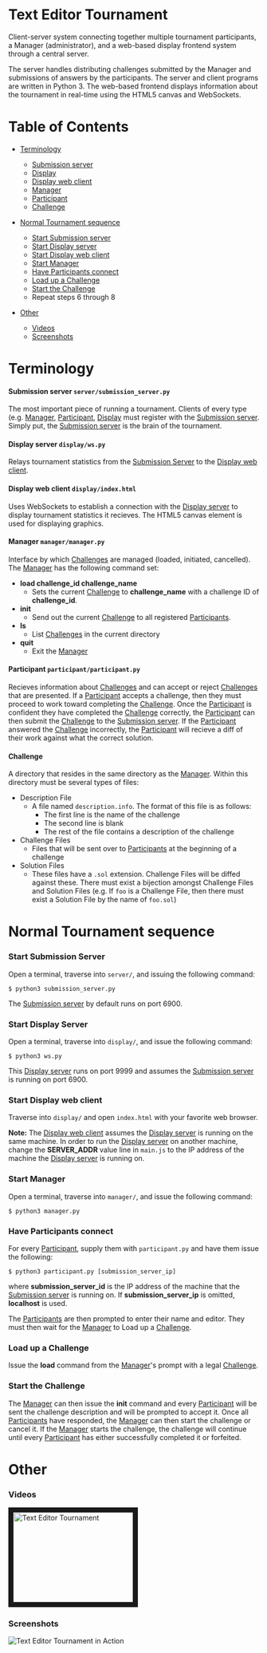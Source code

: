 Text Editor Tournament
=======================

Client-server system connecting together multiple tournament participants, a
Manager (administrator), and a web-based display frontend system through a
central server.

The server handles distributing challenges submitted by the Manager and
submissions of answers by the participants. The server and client programs are
written in Python 3. The web-based frontend displays information about the
tournament in real-time using the HTML5 canvas and WebSockets.

Table of Contents
=================

* [Terminology](#terminology)
    * [Submission server](#submission-server-serversubmission_serverpy)
    * [Display](#display-server-displaywspy)
    * [Display web client](#display-web-client-displayindexhtml)
    * [Manager](#manager-managermanagerpy)
    * [Participant](#participant-participantparticipantpy)
    * [Challenge](#challenge)

* [Normal Tournament sequence](#normal-tournament-sequence)
    * [Start Submission server](#start-submission-server)
    * [Start Display server](#start-display-server)
    * [Start Display web client](#start-display-web-client)
    * [Start Manager](#start-manager)
    * [Have Participants connect](#have-participants-connect)
    * [Load up a Challenge](#load-up-a-challenge)
    * [Start the Challenge](#start-the-challenge)
    * Repeat steps 6 through 8

* [Other](#other)
    * [Videos](#video)
    * [Screenshots](#screenshots)


Terminology
===========

#### Submission server `server/submission_server.py`

The most important piece of running a tournament. Clients of every type (e.g.
[Manager](#manager-managermanagerpy),
[Participant](#participant-participantparticipantpy),
[Display](#display-server-displaywspy) must register with the [Submission
server](#submission-server-serversubmission_serverpy). Simply put, the
[Submission server](#submission-server-serversubmission_serverpy) is the brain
of the tournament.

#### Display server `display/ws.py`

Relays tournament statistics from the [Submission
Server](#submission-server-serversubmission_serverpy) to the [Display web
client](#display-web-client-displayindexhtml).

#### Display web client `display/index.html` 

Uses WebSockets to establish a connection with the [Display
server](#display-server-displaywspy) to display tournament statistics it
recieves. The HTML5 canvas element is used for displaying graphics.

#### Manager `manager/manager.py` 

Interface by which [Challenges](#challenge) are managed (loaded, initiated,
cancelled). The [Manager](#manager-managermanagerpy) has the following command
set:

* **load challenge_id challenge_name**
    * Sets the current [Challenge](#challenge) to **challenge_name** with a
      challenge ID of **challenge_id**.
* **init**
    * Send out the current [Challenge](#challenge) to all registered
      [Participants](#participant-participantparticipantpy).
* **ls**
    * List [Challenges](#challenge) in the current directory
* **quit**
    * Exit the [Manager](#manager-managermanagerpy)

#### Participant `participant/participant.py`

Recieves information about [Challenges](#challenge) and can accept or reject
[Challenges](#challenge) that are presented. If a
[Participant](#participant-participantparticipantpy) accepts a challenge, then
they must proceed to work toward completing the [Challenge](#challenge). Once
the [Participant](#participant-participantparticipantpy) is confident they have
completed the [Challenge](#challenge) correctly, the
[Participant](#participant-participantparticipantpy) can then submit the
[Challenge](#challenge) to the [Submission
server](#submission-server-serversubmission_serverpy). If the
[Participant](#participant-participantparticipantpy) answered the
[Challenge](#challenge) incorrectly, the
[Participant](#participant-participantparticipantpy) will recieve a diff of
their work against what the correct solution.

#### Challenge

A directory that resides in the same directory as the
[Manager](#manager-managermanagerpy). Within this directory must be several
types of files:

* Description File
    * A file named `description.info`. The format of this file is as follows:
        * The first line is the name of the challenge
        * The second line is blank
        * The rest of the file contains a description of the challenge
* Challenge Files
    * Files that will be sent over to
      [Participants](#participant-participantparticipantpy) at the beginning of
      a challenge
* Solution Files
    * These files have a `.sol` extension. Challenge Files will be diffed
      against these. There must exist a bijection amongst Challenge Files and
      Solution Files (e.g. If `foo` is a Challenge File, then there must exist a
      Solution File by the name of `foo.sol`)


Normal Tournament sequence
==========================

### Start Submission Server

Open a terminal, traverse into `server/`, and issuing the following command:

    $ python3 submission_server.py

The [Submission server](#submission-server-serversubmission_serverpy) by default
runs on port 6900.

### Start Display Server

Open a terminal, traverse into `display/`, and issue the following command:

    $ python3 ws.py

This [Display server](#display-server-displaywspy) runs on port 9999 and
assumes the [Submission server](#submission-server-serversubmission_serverpy) is
running on port 6900.

### Start Display web client

Traverse into `display/` and open `index.html` with your favorite web browser.

**Note:** The [Display web client](#display-web-client-displayindexhtml) assumes
the [Display server](#display-server-displaywspy) is running on the same
machine. In order to run the [Display server](#display-server-displaywspy) on
another machine, change the **SERVER_ADDR** value line in `main.js` to the IP
address of the machine the [Display server](#display-server-displaywspy) is
running on.

### Start Manager

Open a terminal, traverse into `manager/`, and issue the following command:

    $ python3 manager.py

### Have Participants connect

For every [Participant](#participant-participantparticipantpy), supply them with
`participant.py` and have them issue the following:

    $ python3 participant.py [submission_server_ip]

where **submission_server_id** is the IP address of the machine that the
[Submission server](#submission-server-serversubmission_serverpy) is running on.
If **submission_server_ip** is omitted, **localhost** is used.

The [Participants](#participant-participantparticipantpy) are then prompted to
enter their name and editor. They must then wait for the
[Manager](#manager-managermanagerpy) to Load up a [Challenge](#challenge).

### Load up a Challenge

Issue the **load** command from the [Manager](#manager-managermanagerpy)'s
prompt with a legal [Challenge](#challenge).

### Start the Challenge

The [Manager](#manager-managermanagerpy) can then issue the **init** command and
every [Participant](#participant-participantparticipantpy) will be sent the
challenge description and will be prompted to accept it. Once all
[Participants](#participant-participantparticipantpy) have responded, the
[Manager](#manager-managermanagerpy) can then start the challenge or cancel it.
If the [Manager](#manager-managermanagerpy) starts the challenge, the challenge
will continue until every [Participant](#participant-participantparticipantpy)
has either successfully completed it or forfeited.

Other
=====


### Videos

<a href="http://www.youtube.com/watch?feature=player_embedded&v=7cm5bPccSeg" target="_blank">
  <img src="http://img.youtube.com/vi/7cm5bPccSeg/0.jpg" alt="Text Editor Tournament" width="240" height="180" border="10" />
</a>

### Screenshots

![Text Editor Tournament in Action](https://raw.github.com/ebanner/text-editing-tournament/master/screenshot/TET.png "Screenshot")
